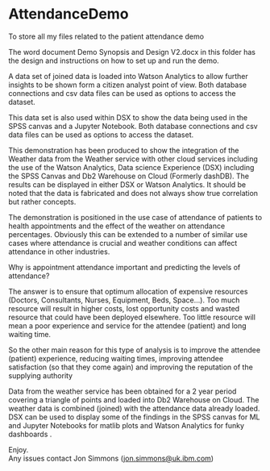 # AttendanceDemo
To store all my files related to the patient attendance demo

The word document Demo Synopsis and Design V2.docx in this folder has the design and instructions on how to set up and run the demo.

A data set of joined data is loaded into Watson Analytics to allow further insights to be shown form a citizen analyst point of view.  Both database connections and csv data files can be used as options to access the dataset.

This data set is also used within DSX to show the data being used in the SPSS canvas and a Jupyter Notebook.  Both database connections and csv data files can be used as options to access the dataset.

This demonstration has been produced to show the integration of the Weather data from the Weather service with other cloud services including the use of the Watson Analytics, Data science Experience (DSX) including the SPSS Canvas and  Db2 Warehouse on Cloud (Formerly dashDB).  The results can be displayed in either DSX or Watson Analytics. It should be noted that the data is fabricated and does not always show true correlation but rather concepts.
 
The demonstration is positioned in the use case of attendance of patients to health appointments and the effect of the weather on attendance percentages. Obviously this can be extended to a number of similar use cases where attendance is crucial and weather conditions can affect attendance in other industries.
 
Why is appointment attendance important and predicting the levels of attendance? 
 
The answer is to ensure that optimum allocation of expensive resources (Doctors, Consultants, Nurses, Equipment, Beds, Space…).  Too much resource will result in higher costs, lost opportunity costs and wasted resource that could have been deployed elsewhere.  Too little resource will mean a poor experience and service for the attendee (patient) and long waiting time.  
 
So the other main reason for this type of analysis is to improve the attendee (patient) experience, reducing waiting times, improving attendee satisfaction (so that they come again) and improving the reputation of the supplying authority
 
Data from the weather service has been obtained for a 2 year period covering a triangle of points and loaded into Db2 Warehouse on Cloud.  The weather data is  combined (joined) with the attendance data already loaded.  DSX can be used to display some of the findings in the SPSS canvas for ML and Jupyter Notebooks for matlib plots and Watson Analytics for funky dashboards .

Enjoy.  
Any issues contact Jon Simmons (jon.simmons@uk.ibm.com)
